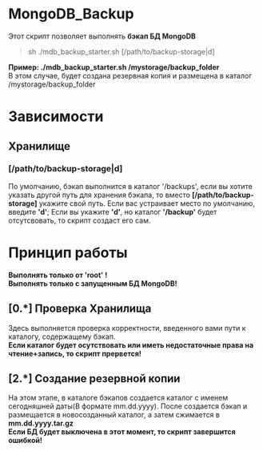 # MongoDB_Backup
Этот скрипт позволяет выполнять **бэкап БД MongoDB**
>sh ./mdb_backup_starter.sh [/path/to/backup-storage|d]

**Пример: ./mdb_backup_starter.sh /mystorage/backup_folder**  \
В этом случае, будет создана резервная копия и размещена в каталог /mystorage/backup_folder
# Зависимости
## Хранилище
### **[/path/to/backup-storage|d]**
По умолчанию, бэкап выполнится в каталог '/backups', если вы хотите указать другой путь для хранения бэкапа, то вместо **[/path/to/backup-storage]** укажите свой путь. 
Если вас устраивает место по умолчанию, введите **'d'**;
Если вы укажите **'d'**, но каталог **'/backup'** будет отсутсвовать, то скрипт создаст его сам.

# Принцип работы
**Выполнять только от 'root' !**\
**Выполнять только с запущенным БД MongoDB!**
## [0.*] Проверка Хранилища
Здесь выполняется проверка корректности, введенного вами пути к каталогу, содержащему бэкап. \
**Если каталог будет осутствовать или иметь недостаточные права на чтение+запись, то скрипт прервется!**
## [2.*] Создание резервной копии
На этом этапе, в каталоге бэкапов создается каталог с именем сегодняшней даты(В формате mm.dd.yyyy). После создается бэкап и размещается в новосозданный каталог, а затем сжимается в **mm.dd.yyyy.tar.gz** \
**Если БД будет выключена в этот момент, то скрипт завершится ошибкой!**